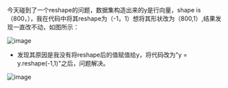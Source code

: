今天碰到了一个reshape的问题，数据集构造出来的y是行向量，shape is （800，），我在代码中将其reshape为（-1，1）想将其形状改为（800,1）,结果发现一直改不动，如图所示：

![image](https://github.com/YaogangG/Q-A/assets/77571112/210f6ce6-97e1-4422-945b-3da3e391d8a8)


* 发现其原因是我没有将reshape后的值赋值给y，将代码改为"y = y.reshape(-1,1)"之后，问题解决。

![image](https://github.com/YaogangG/Q-A/assets/77571112/0a7ef735-f1fa-46a2-a4fc-6a55afed1f58)
